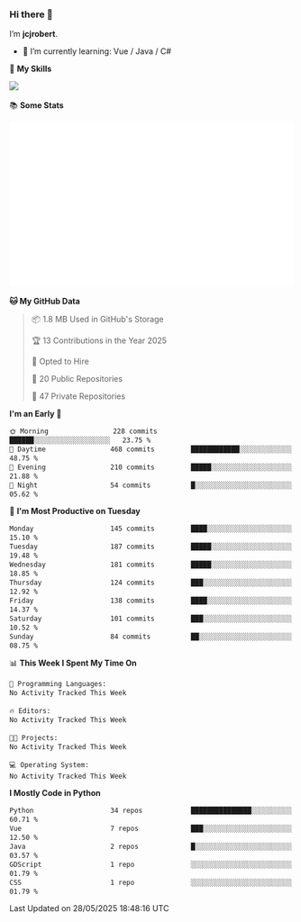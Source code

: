 ### Hi there 👋

I’m **jcjrobert**.

- 🌱 I’m currently learning: Vue / Java / C#

🌟 **My Skills**

![](https://img.shields.io/badge/-Python-3e74a2?style=flat-square&logo=Python&logoColor=fff)

📚 **Some Stats**

![](https://github.com/jcjrobert/github-stats/blob/master/generated/overview.svg)

<!--START_SECTION:waka-->
**🐱 My GitHub Data** 

> 📦 1.8 MB Used in GitHub's Storage 
 > 
> 🏆 13 Contributions in the Year 2025
 > 
> 💼 Opted to Hire
 > 
> 📜 20 Public Repositories 
 > 
> 🔑 47 Private Repositories 
 > 
**I'm an Early 🐤** 

```text
🌞 Morning                228 commits         ██████░░░░░░░░░░░░░░░░░░░   23.75 % 
🌆 Daytime                468 commits         ████████████░░░░░░░░░░░░░   48.75 % 
🌃 Evening                210 commits         █████░░░░░░░░░░░░░░░░░░░░   21.88 % 
🌙 Night                  54 commits          █░░░░░░░░░░░░░░░░░░░░░░░░   05.62 % 
```
📅 **I'm Most Productive on Tuesday** 

```text
Monday                   145 commits         ████░░░░░░░░░░░░░░░░░░░░░   15.10 % 
Tuesday                  187 commits         █████░░░░░░░░░░░░░░░░░░░░   19.48 % 
Wednesday                181 commits         █████░░░░░░░░░░░░░░░░░░░░   18.85 % 
Thursday                 124 commits         ███░░░░░░░░░░░░░░░░░░░░░░   12.92 % 
Friday                   138 commits         ████░░░░░░░░░░░░░░░░░░░░░   14.37 % 
Saturday                 101 commits         ███░░░░░░░░░░░░░░░░░░░░░░   10.52 % 
Sunday                   84 commits          ██░░░░░░░░░░░░░░░░░░░░░░░   08.75 % 
```


📊 **This Week I Spent My Time On** 

```text
💬 Programming Languages: 
No Activity Tracked This Week

🔥 Editors: 
No Activity Tracked This Week

🐱‍💻 Projects: 
No Activity Tracked This Week

💻 Operating System: 
No Activity Tracked This Week
```

**I Mostly Code in Python** 

```text
Python                   34 repos            ███████████████░░░░░░░░░░   60.71 % 
Vue                      7 repos             ███░░░░░░░░░░░░░░░░░░░░░░   12.50 % 
Java                     2 repos             █░░░░░░░░░░░░░░░░░░░░░░░░   03.57 % 
GDScript                 1 repo              ░░░░░░░░░░░░░░░░░░░░░░░░░   01.79 % 
CSS                      1 repo              ░░░░░░░░░░░░░░░░░░░░░░░░░   01.79 % 
```




 Last Updated on 28/05/2025 18:48:16 UTC
<!--END_SECTION:waka-->
